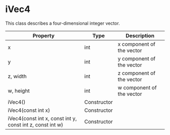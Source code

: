 # iVec4
This class describes a four-dimensional integer vector.

| Property | Type | Description |
|-|-|-|
| x | int | x component of the vector |
| y | int | y component of the vector |
| z, width | int | z component of the vector |
| w, height | int | w component of the vector |
| iVec4() | Constructor | |
| iVec4(const int x) | Constructor | |
| iVec4(const int x, const int y, const int z, const int w) | Constructor | |
